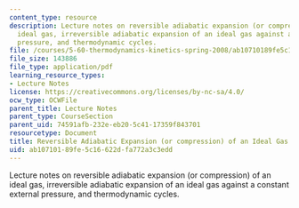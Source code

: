 ```yaml
---
content_type: resource
description: Lecture notes on reversible adiabatic expansion (or compression) of an
  ideal gas, irreversible adiabatic expansion of an ideal gas against a constant external
  pressure, and thermodynamic cycles.
file: /courses/5-60-thermodynamics-kinetics-spring-2008/ab10710189fe5c16622dfa772a3c3edd_lec_5.pdf
file_size: 143886
file_type: application/pdf
learning_resource_types:
- Lecture Notes
license: https://creativecommons.org/licenses/by-nc-sa/4.0/
ocw_type: OCWFile
parent_title: Lecture Notes
parent_type: CourseSection
parent_uid: 74591afb-232e-eb20-5c41-17359f843701
resourcetype: Document
title: Reversible Adiabatic Expansion (or compression) of an Ideal Gas
uid: ab107101-89fe-5c16-622d-fa772a3c3edd
---
```

Lecture notes on reversible adiabatic expansion (or compression) of an ideal gas, irreversible adiabatic expansion of an ideal gas against a constant external pressure, and thermodynamic cycles.